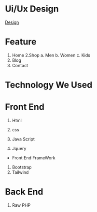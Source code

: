 

# Ui/Ux Design
[Design](https://www.figma.com/file/00VHjBMIHWrcvwT0EBDIge/nahidhashik)



# Feature

1. Home
2.Shop
  a. Men
  b. Women
  c. Kids
3. Blog
4. Contact




# Technology We Used

# Front End 

1. Html

2. css

3. Java Script

4. Jquery 

* Front End FrameWork
1. Bootstrap
2. Tailwind


# Back End

1. Raw PHP


